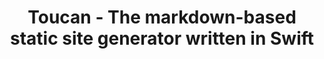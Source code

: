 ---
title: "Toucan - The markdown-based static site generator written in Swift"
description: "Markdown-based static site generator written in Swift for fast, customizable, and efficient website creation."
image: "/images/defaults/default.jpg"
keyword: "static site generator"
view: "pages.home"
---